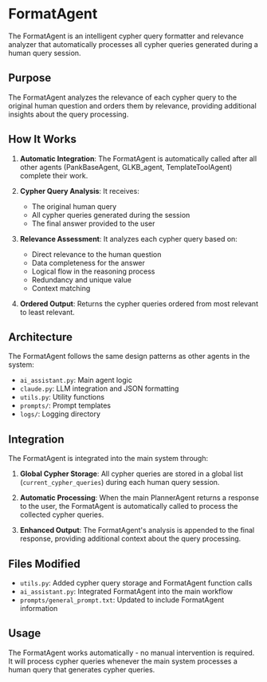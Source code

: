 # FormatAgent

The FormatAgent is an intelligent cypher query formatter and relevance analyzer that automatically processes all cypher queries generated during a human query session.

## Purpose

The FormatAgent analyzes the relevance of each cypher query to the original human question and orders them by relevance, providing additional insights about the query processing.

## How It Works

1. **Automatic Integration**: The FormatAgent is automatically called after all other agents (PankBaseAgent, GLKB_agent, TemplateToolAgent) complete their work.

2. **Cypher Query Analysis**: It receives:
   - The original human query
   - All cypher queries generated during the session
   - The final answer provided to the user

3. **Relevance Assessment**: It analyzes each cypher query based on:
   - Direct relevance to the human question
   - Data completeness for the answer
   - Logical flow in the reasoning process
   - Redundancy and unique value
   - Context matching

4. **Ordered Output**: Returns the cypher queries ordered from most relevant to least relevant.

## Architecture

The FormatAgent follows the same design patterns as other agents in the system:

- `ai_assistant.py`: Main agent logic
- `claude.py`: LLM integration and JSON formatting
- `utils.py`: Utility functions
- `prompts/`: Prompt templates
- `logs/`: Logging directory

## Integration

The FormatAgent is integrated into the main system through:

1. **Global Cypher Storage**: All cypher queries are stored in a global list (`current_cypher_queries`) during each human query session.

2. **Automatic Processing**: When the main PlannerAgent returns a response to the user, the FormatAgent is automatically called to process the collected cypher queries.

3. **Enhanced Output**: The FormatAgent's analysis is appended to the final response, providing additional context about the query processing.

## Files Modified

- `utils.py`: Added cypher query storage and FormatAgent function calls
- `ai_assistant.py`: Integrated FormatAgent into the main workflow
- `prompts/general_prompt.txt`: Updated to include FormatAgent information

## Usage

The FormatAgent works automatically - no manual intervention is required. It will process cypher queries whenever the main system processes a human query that generates cypher queries.
